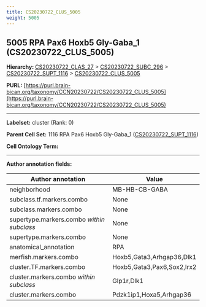 ```yaml
---
title: CS20230722_CLUS_5005
weight: 5005
---
```

## 5005 RPA Pax6 Hoxb5 Gly-Gaba_1 (CS20230722_CLUS_5005)
<b>Hierarchy: </b>
[CS20230722_CLAS_27](../CS20230722_CLAS_27) >
[CS20230722_SUBC_296](../CS20230722_SUBC_296) >
[CS20230722_SUPT_1116](../CS20230722_SUPT_1116) >
[CS20230722_CLUS_5005](../CS20230722_CLUS_5005)

**PURL:** [https://purl.brain-bican.org/taxonomy/CCN20230722/CS20230722_CLUS_5005](https://purl.brain-bican.org/taxonomy/CCN20230722/CS20230722_CLUS_5005)

---


**Labelset:** cluster (Rank: 0)

**Parent Cell Set:** 1116 RPA Pax6 Hoxb5 Gly-Gaba_1 ([CS20230722_SUPT_1116](../CS20230722_SUPT_1116))



**Cell Ontology Term:** 

[MARKER GENES.]: #


---

[TRANSFERRED ANNOTATIONS.]: #


[AUTHOR ANNOTATION FIELDS.]: #


**Author annotation fields:**

| Author annotation | Value |
|-------------------|-------|
|neighborhood|MB-HB-CB-GABA|
|subclass.tf.markers.combo|None|
|subclass.markers.combo|None|
|supertype.markers.combo _within subclass_|None|
|supertype.markers.combo|None|
|anatomical_annotation|RPA|
|merfish.markers.combo|Hoxb5,Gata3,Arhgap36,Dlk1|
|cluster.TF.markers.combo|Hoxb5,Gata3,Pax6,Sox2,Irx2|
|cluster.markers.combo _within subclass_|Glp1r,Dlk1|
|cluster.markers.combo|Pdzk1ip1,Hoxa5,Arhgap36|
